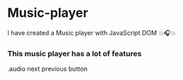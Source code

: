 # Music-player
I have created a Music player with JavaScript DOM 💥🎧💥

### This music player has a lot of features <br/>
   .audio next previous button
